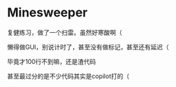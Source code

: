 # Minesweeper
复健练习，做了一个扫雷。虽然好寒酸啊（

懒得做GUI，别说计时了，甚至没有做标记，甚至还有延迟（

毕竟才100行不到嘛，还是渣代码

甚至最过分的是不少代码其实是copilot打的（
